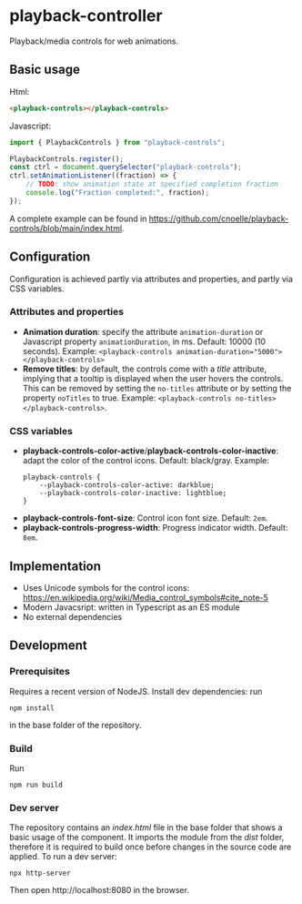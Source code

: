 # playback-controller

Playback/media controls for web animations.

## Basic usage

Html:

```html
<playback-controls></playback-controls>
```

Javascript:

```javascript
import { PlaybackControls } from "playback-controls";

PlaybackControls.register();
const ctrl = document.querySelector("playback-controls");
ctrl.setAnimationListener((fraction) => {
    // TODO: show animation state at specified completion fraction
    console.log("Fraction completed:", fraction);
});
```

A complete example can be found in https://github.com/cnoelle/playback-controls/blob/main/index.html.

## Configuration

Configuration is achieved partly via attributes and properties, and partly via CSS variables.

### Attributes and properties

* **Animation duration**: specify the attribute `animation-duration` or Javascript property `animationDuration`, in ms. Default: 10000 (10 seconds). Example: `<playback-controls animation-duration="5000"></playback-controls>` 
* **Remove titles**: by default, the controls come with a *title* attribute, implying that a tooltip is displayed when the user hovers the controls. This can be removed by setting the `no-titles` attribute or by setting the property `noTitles` to true. Example: `<playback-controls no-titles></playback-controls>`.

### CSS variables

* **playback-controls-color-active**/**playback-controls-color-inactive**: adapt the color of the control icons. Default: black/gray. Example: 
    ```
    playback-controls {
        --playback-controls-color-active: darkblue;
        --playback-controls-color-inactive: lightblue;
    }
    ```
* **playback-controls-font-size**: Control icon font size. Default: `2em`. 
* **playback-controls-progress-width**: Progress indicator width. Default: `8em`.


## Implementation

* Uses Unicode symbols for the control icons: https://en.wikipedia.org/wiki/Media_control_symbols#cite_note-5
* Modern Javacsript: written in Typescript as an ES module
* No external dependencies

## Development

### Prerequisites

Requires a recent version of NodeJS. Install dev dependencies: run 

```
npm install
```

in the base folder of the repository.

### Build

Run

```
npm run build
```

### Dev server

The repository contains an *index.html* file in the base folder that shows a basic usage of the component. It imports the module from the *dist* folder, therefore it is required to build once before changes in the source code are applied. To run a dev server:

```
npx http-server
```

Then open http://localhost:8080 in the browser.

